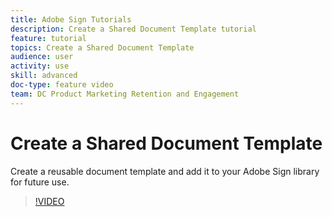 ```yaml
---
title: Adobe Sign Tutorials
description: Create a Shared Document Template tutorial
feature: tutorial
topics: Create a Shared Document Template
audience: user
activity: use
skill: advanced
doc-type: feature video
team: DC Product Marketing Retention and Engagement
---
```


# Create a Shared Document Template

Create a reusable document template and add it to your Adobe Sign library for future use.

>[!VIDEO](https://video.tv.adobe.com/v/17345?hidetitle=true)